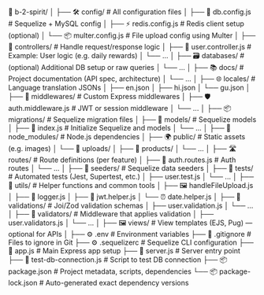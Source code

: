 📁 b-2-spirit/
│
├── 🛠️  config/                  # All configuration files
│   ├── 🔌 db.config.js           # Sequelize + MySQL config
│   ├── ⚡ redis.config.js        # Redis client setup (optional)
│   └── 📦 multer.config.js       # File upload config using Multer
│
├── 🧠 controllers/            # Handle request/response logic
│   ├── 👤 user.controller.js     # Example: User logic (e.g. daily rewards)
│   └── ...
│
├── 🗃️  databases/              # (optional) Additional DB setup or raw queries
│   └── ...
│
├── 📚 docs/                   # Project documentation (API spec, architecture)
│   └── ...
│
├── 🌐 locales/                # Language translation JSONs
│   ├── en.json
│   ├── hi.json
│   └── gu.json
│
├── 🧩 middlewares/           # Custom Express middlewares
│   ├── 🛡️ auth.middleware.js     # JWT or session middleware
│   └── ...
│
├── 📦 migrations/            # Sequelize migration files
│
├── 📁 models/                # Sequelize models
│   ├── 🧬 index.js             # Initialize Sequelize and models
│   └── ...
│
├── 📂 node_modules/          # Node.js dependencies
│
├── 🌍 public/                # Static assets (e.g. images)
│   └── 📂 uploads/
│       ├── 🛒 products/
│       └── ...
│
├── 🛣️ routes/                 # Route definitions (per feature)
│   ├── 🔐 auth.routes.js        # Auth routes
│   └── ...
│
├── 🌱 seeders/               # Sequelize data seeders
│
├── 🧪 tests/                 # Automated tests (Jest, Supertest, etc.)
│   ├── user.test.js
│   └── ...
│
├── 🧰 utils/                 # Helper functions and common tools
│   ├── 🖼️  handleFileUpload.js
│   ├── 📄 logger.js
│   ├── 🔐 jwt.helper.js
│   └── ⏰ date.helper.js
│
├── 📄 validations/           # Joi/Zod validation schemas
│   ├── user.validation.js
│   └── ...
│
├── 📄 validators/            # Middleware that applies validation
│   ├── user.validators.js
│   └── ...
│
├── 🖼️ views/                 # View templates (EJS, Pug) — optional for APIs
│
├── ⚙️ .env                    # Environment variables
├── 📄 .gitignore              # Files to ignore in Git
├── ⚙️ .sequelizerc            # Sequelize CLI configuration
├── 🚀 app.js                  # Main Express app setup
├── 🔁 server.js               # Server entry point
├── 🧪 test-db-connection.js   # Script to test DB connection
├── 📦 package.json            # Project metadata, scripts, dependencies
└── 📦 package-lock.json       # Auto-generated exact dependency versions
